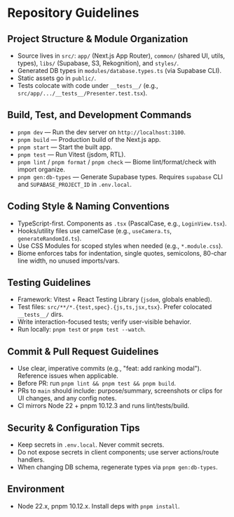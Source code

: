 # Repository Guidelines

## Project Structure & Module Organization
- Source lives in `src/`: `app/` (Next.js App Router), `common/` (shared UI, utils, types), `libs/` (Supabase, S3, Rekognition), and `styles/`.
- Generated DB types in `modules/database.types.ts` (via Supabase CLI).
- Static assets go in `public/`.
- Tests colocate with code under `__tests__/` (e.g., `src/app/.../__tests__/Presenter.test.tsx`).

## Build, Test, and Development Commands
- `pnpm dev` — Run the dev server on `http://localhost:3100`.
- `pnpm build` — Production build of the Next.js app.
- `pnpm start` — Start the built app.
- `pnpm test` — Run Vitest (jsdom, RTL).
- `pnpm lint` / `pnpm format` / `pnpm check` — Biome lint/format/check with import organize.
- `pnpm gen:db-types` — Generate Supabase types. Requires `supabase` CLI and `SUPABASE_PROJECT_ID` in `.env.local`.

## Coding Style & Naming Conventions
- TypeScript-first. Components as `.tsx` (PascalCase, e.g., `LoginView.tsx`).
- Hooks/utility files use camelCase (e.g., `useCamera.ts`, `generateRandomId.ts`).
- Use CSS Modules for scoped styles when needed (e.g., `*.module.css`).
- Biome enforces tabs for indentation, single quotes, semicolons, 80-char line width, no unused imports/vars.

## Testing Guidelines
- Framework: Vitest + React Testing Library (`jsdom`, globals enabled).
- Test files: `src/**/*.{test,spec}.{js,ts,jsx,tsx}`. Prefer colocated `__tests__/` dirs.
- Write interaction-focused tests; verify user-visible behavior.
- Run locally: `pnpm test` or `pnpm test --watch`.

## Commit & Pull Request Guidelines
- Use clear, imperative commits (e.g., "feat: add ranking modal"). Reference issues when applicable.
- Before PR: run `pnpm lint && pnpm test && pnpm build`.
- PRs to `main` should include: purpose/summary, screenshots or clips for UI changes, and any config notes.
- CI mirrors Node 22 + pnpm 10.12.3 and runs lint/tests/build.

## Security & Configuration Tips
- Keep secrets in `.env.local`. Never commit secrets.
- Do not expose secrets in client components; use server actions/route handlers.
- When changing DB schema, regenerate types via `pnpm gen:db-types`.

## Environment
- Node 22.x, pnpm 10.12.x. Install deps with `pnpm install`.

